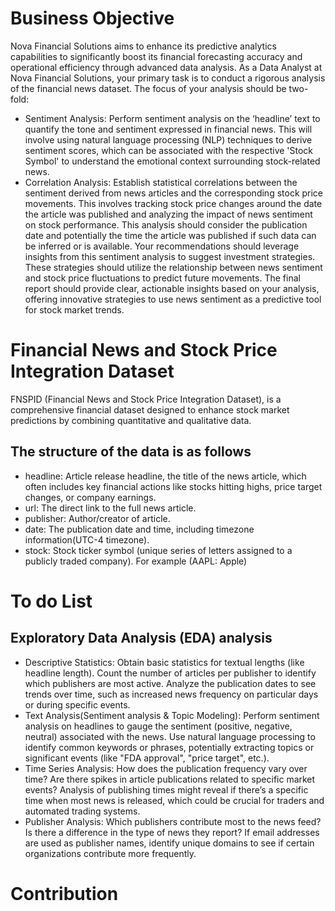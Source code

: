 # Business Objective

Nova Financial Solutions aims to enhance its predictive analytics capabilities to significantly boost its financial forecasting accuracy and operational efficiency through advanced data analysis. As a Data Analyst at Nova Financial Solutions, your primary task is to conduct a rigorous analysis of the financial news dataset. The focus of your analysis should be two-fold:

- Sentiment Analysis: Perform sentiment analysis on the ‘headline’ text to quantify the tone and sentiment expressed in financial news. This will involve using natural language processing (NLP) techniques to derive sentiment scores, which can be associated with the respective 'Stock Symbol' to understand the emotional context surrounding stock-related news.
- Correlation Analysis: Establish statistical correlations between the sentiment derived from news articles and the corresponding stock price movements. This involves tracking stock price changes around the date the article was published and analyzing the impact of news sentiment on stock performance. This analysis should consider the publication date and potentially the time the article was published if such data can be inferred or is available.
  Your recommendations should leverage insights from this sentiment analysis to suggest investment strategies. These strategies should utilize the relationship between news sentiment and stock price fluctuations to predict future movements. The final report should provide clear, actionable insights based on your analysis, offering innovative strategies to use news sentiment as a predictive tool for stock market trends.

# Financial News and Stock Price Integration Dataset

FNSPID (Financial News and Stock Price Integration Dataset), is a comprehensive financial dataset designed to enhance stock market predictions by combining quantitative and qualitative data.

## The structure of the data is as follows

- headline: Article release headline, the title of the news article, which often includes key financial actions like stocks hitting highs, price target changes, or company earnings.
- url: The direct link to the full news article.
- publisher: Author/creator of article.
- date: The publication date and time, including timezone information(UTC-4 timezone).
- stock: Stock ticker symbol (unique series of letters assigned to a publicly traded company). For example (AAPL: Apple)

# To do List

## Exploratory Data Analysis (EDA) analysis

- Descriptive Statistics: Obtain basic statistics for textual lengths (like headline length).
  Count the number of articles per publisher to identify which publishers are most active.
  Analyze the publication dates to see trends over time, such as increased news frequency on particular days or during specific events.
- Text Analysis(Sentiment analysis & Topic Modeling):
  Perform sentiment analysis on headlines to gauge the sentiment (positive, negative, neutral) associated with the news.
  Use natural language processing to identify common keywords or phrases, potentially extracting topics or significant events (like "FDA approval", "price target", etc.).
- Time Series Analysis:
  How does the publication frequency vary over time? Are there spikes in article publications related to specific market events?
  Analysis of publishing times might reveal if there’s a specific time when most news is released, which could be crucial for traders and automated trading systems.
- Publisher Analysis:
  Which publishers contribute most to the news feed? Is there a difference in the type of news they report?
  If email addresses are used as publisher names, identify unique domains to see if certain organizations contribute more frequently.

# Contribution
